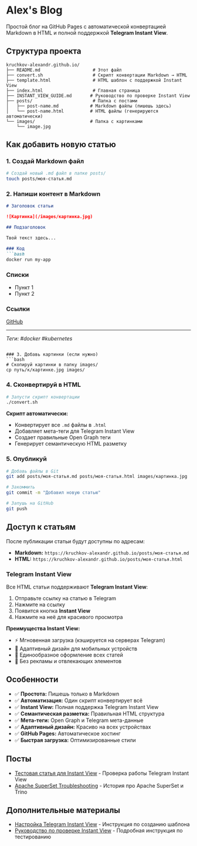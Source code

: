 # Alex's Blog

Простой блог на GitHub Pages с автоматической конвертацией Markdown в HTML и полной поддержкой **Telegram Instant View**.

## Структура проекта

```
kruchkov-alexandr.github.io/
├── README.md                    # Этот файл
├── convert.sh                   # Скрипт конвертации Markdown → HTML
├── template.html                # HTML шаблон с поддержкой Instant View
├── index.html                   # Главная страница
├── INSTANT_VIEW_GUIDE.md       # Руководство по проверке Instant View
├── posts/                       # Папка с постами
│   ├── post-name.md            # Markdown файлы (пишешь здесь)
│   └── post-name.html          # HTML файлы (генерируются автоматически)
└── images/                     # Папка с картинками
    └── image.jpg
```

## Как добавить новую статью

### 1. Создай Markdown файл
```bash
# Создай новый .md файл в папке posts/
touch posts/моя-статья.md
```

### 2. Напиши контент в Markdown
```markdown
# Заголовок статьи

![Картинка](/images/картинка.jpg)

## Подзаголовок

Твой текст здесь...

### Код
```bash
docker run my-app
```

### Списки
- Пункт 1
- Пункт 2

### Ссылки
[GitHub](https://github.com)

---

*Теги: #docker #kubernetes*
```

### 3. Добавь картинки (если нужно)
```bash
# Скопируй картинки в папку images/
cp путь/к/картинке.jpg images/
```

### 4. Сконвертируй в HTML
```bash
# Запусти скрипт конвертации
./convert.sh
```

**Скрипт автоматически:**
- Конвертирует все `.md` файлы в `.html`
- Добавляет мета-теги для Telegram Instant View
- Создает правильные Open Graph теги
- Генерирует семантическую HTML разметку

### 5. Опубликуй
```bash
# Добавь файлы в Git
git add posts/моя-статья.md posts/моя-статья.html images/картинка.jpg

# Закоммить
git commit -m "Добавил новую статью"

# Запушь на GitHub
git push
```

## Доступ к статьям

После публикации статьи будут доступны по адресам:
- **Markdown:** `https://kruchkov-alexandr.github.io/posts/моя-статья.md`
- **HTML:** `https://kruchkov-alexandr.github.io/posts/моя-статья.html`

### Telegram Instant View

Все HTML статьи поддерживают **Telegram Instant View**:
1. Отправьте ссылку на статью в Telegram
2. Нажмите на ссылку
3. Появится кнопка **Instant View**
4. Нажмите на неё для красивого просмотра

**Преимущества Instant View:**
- ⚡ Мгновенная загрузка (кэшируется на серверах Telegram)
- 📱 Адаптивный дизайн для мобильных устройств
- 🎨 Единообразное оформление всех статей
- 🚫 Без рекламы и отвлекающих элементов

## Особенности

- ✅ **Простота:** Пишешь только в Markdown
- ✅ **Автоматизация:** Один скрипт конвертирует всё
- ✅ **Instant View:** Полная поддержка Telegram Instant View
- ✅ **Семантическая разметка:** Правильная HTML структура
- ✅ **Мета-теги:** Open Graph и Telegram мета-данные
- ✅ **Адаптивный дизайн:** Красиво на всех устройствах
- ✅ **GitHub Pages:** Автоматическое хостинг
- ✅ **Быстрая загрузка:** Оптимизированные стили

## Посты

- [Тестовая статья для Instant View](/posts/test-instant-view.html) - Проверка работы Telegram Instant View
- [Apache SuperSet Troubleshooting](/posts/apache-simple.html) - История про Apache SuperSet и Trino

## Дополнительные материалы

- [Настройка Telegram Instant View](INSTANT_VIEW_SETUP.md) - Инструкция по созданию шаблона
- [Руководство по проверке Instant View](INSTANT_VIEW_GUIDE.md) - Подробная инструкция по тестированию 